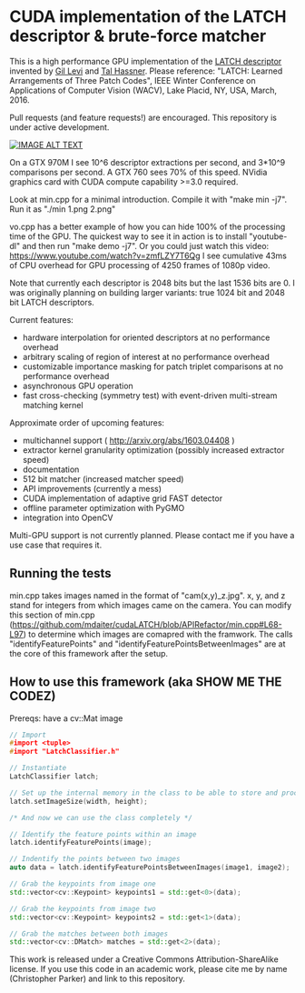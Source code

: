 # CUDA implementation of the LATCH descriptor & brute-force matcher

This is a high performance GPU implementation of the [LATCH descriptor](http://www.openu.ac.il/home/hassner/projects/LATCH/) invented by [Gil Levi](https://gilscvblog.com/2015/11/07/performance-evaluation-of-binary-descriptor-introducing-the-latch-descriptor/) and [Tal Hassner](http://www.openu.ac.il/home/hassner/). Please reference: "LATCH: Learned Arrangements of Three Patch Codes", IEEE Winter Conference on Applications of Computer Vision (WACV), Lake Placid, NY, USA, March, 2016.

Pull requests (and feature requests!) are encouraged. This repository is under active development.

[![IMAGE ALT TEXT](http://img.youtube.com/vi/zmfLZY7T6Qg/0.jpg)](http://www.youtube.com/watch?v=zmfLZY7T6Qg "Video Title")

On a GTX 970M I see 10^6 descriptor extractions per second, and 3*10^9 comparisons per second. A GTX 760 sees 70% of this speed. NVidia graphics card with CUDA compute capability >=3.0 required.

Look at min.cpp for a minimal introduction. Compile it with "make min -j7". Run it as "./min 1.png 2.png"

vo.cpp has a better example of how you can hide 100% of the processing time of the GPU. The quickest way to see it in action is to install "youtube-dl" and then run "make demo -j7". Or you could just watch this video: https://www.youtube.com/watch?v=zmfLZY7T6Qg I see cumulative 43ms of CPU overhead for GPU processing of 4250 frames of 1080p video.

Note that currently each descriptor is 2048 bits but the last 1536 bits are 0. I was originally planning on building larger variants: true 1024 bit and 2048 bit LATCH descriptors.

Current features:
- hardware interpolation for oriented descriptors at no performance overhead
- arbitrary scaling of region of interest at no performance overhead
- customizable importance masking for patch triplet comparisons at no performance overhead
- asynchronous GPU operation
- fast cross-checking (symmetry test) with event-driven multi-stream matching kernel

Approximate order of upcoming features:
- multichannel support ( http://arxiv.org/abs/1603.04408 )
- extractor kernel granularity optimization (possibly increased extractor speed)
- documentation
- 512 bit matcher (increased matcher speed)
- API improvements (currently a mess)
- CUDA implementation of adaptive grid FAST detector
- offline parameter optimization with PyGMO
- integration into OpenCV

Multi-GPU support is not currently planned. Please contact me if you have a use case that requires it.

## Running the tests
min.cpp takes images named in the format of "cam(x,y)_z.jpg". x, y, and z stand for integers from which images came on
the camera. You can modify this section of min.cpp
(https://github.com/mdaiter/cudaLATCH/blob/APIRefactor/min.cpp#L68-L97) to determine which images are comapred with the
framwork. The calls "identifyFeaturePoints" and "identifyFeaturePointsBetweenImages" are at the core of
this framework after the setup.

## How to use this framework (aka SHOW ME THE CODEZ)
Prereqs: have a cv::Mat image
```c++
// Import
#import <tuple>
#import "LatchClassifier.h"

// Instantiate
LatchClassifier latch;

// Set up the internal memory in the class to be able to store and process your image
latch.setImageSize(width, height);

/* And now we can use the class completely */

// Identify the feature points within an image
latch.identifyFeaturePoints(image);

// Indentify the points between two images
auto data = latch.identifyFeaturePointsBetweenImages(image1, image2);

// Grab the keypoints from image one
std::vector<cv::Keypoint> keypoints1 = std::get<0>(data);

// Grab the keypoints from image two
std::vector<cv::Keypoint> keypoints2 = std::get<1>(data);

// Grab the matches between both images
std::vector<cv::DMatch> matches = std::get<2>(data);

```

This work is released under a Creative Commons Attribution-ShareAlike license. If you use this code in an academic work, please cite me by name (Christopher Parker) and link to this repository.
